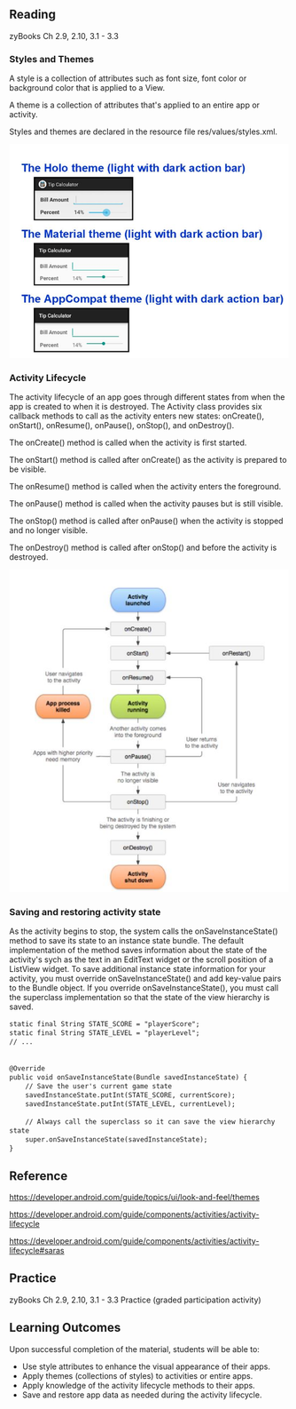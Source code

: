 ## Reading

zyBooks Ch 2.9, 2.10, 3.1 - 3.3

### Styles and Themes

A style is a collection of attributes such as font size, font color or background color that is applied to a View.
 
A theme is a collection of attributes that's applied to an entire app or activity. 

Styles and themes are declared in the resource file  res/values/styles.xml.

![themes](https://github.com/ava11235/it216/blob/main/themes.JPG)


### Activity Lifecycle

The activity lifecycle of an app goes through different states from when the app is created to when it is destroyed.
The Activity class provides six callback methods to call as the activity enters new states: onCreate(), onStart(), onResume(), onPause(), onStop(), and onDestroy().

The onCreate() method is called when the activity is first started.

The onStart() method is called after onCreate() as the activity is prepared to be visible. 

The onResume() method is called when the activity enters the foreground.

The onPause() method is called when the activity pauses but is still visible.

The onStop() method is called after onPause() when the activity is stopped and no longer visible.

The onDestroy() method is called after onStop() and  before the activity is destroyed.

![activity lifecycle](https://github.com/ava11235/it216/blob/main/activity-lifecycle.JPG)

### Saving and restoring activity state

As the activity begins to stop, the system calls the onSaveInstanceState() method to save its state to an instance state bundle. 
The default implementation of the method saves information about the state of the activity's sych as the text in an EditText widget or the scroll position of a ListView widget.
To save additional instance state information for your activity, you must override onSaveInstanceState() and add key-value pairs to the Bundle object. 
If you override onSaveInstanceState(), you must call the superclass implementation so that the state of the view hierarchy is saved.

```
static final String STATE_SCORE = "playerScore";
static final String STATE_LEVEL = "playerLevel";
// ...


@Override
public void onSaveInstanceState(Bundle savedInstanceState) {
    // Save the user's current game state
    savedInstanceState.putInt(STATE_SCORE, currentScore);
    savedInstanceState.putInt(STATE_LEVEL, currentLevel);

    // Always call the superclass so it can save the view hierarchy state
    super.onSaveInstanceState(savedInstanceState);
}
```


## Reference
https://developer.android.com/guide/topics/ui/look-and-feel/themes

https://developer.android.com/guide/components/activities/activity-lifecycle

https://developer.android.com/guide/components/activities/activity-lifecycle#saras


## Practice

zyBooks Ch 2.9, 2.10, 3.1 - 3.3 Practice (graded participation activity)

## Learning Outcomes
Upon successful completion of the material, students will be able to:

* Use style attributes to enhance the visual appearance of their apps.
* Apply themes (collections of styles) to activities or entire apps.
* Apply knowledge of the activity lifecycle methods to their apps.
* Save and restore app data as needed during the activity lifecycle.
